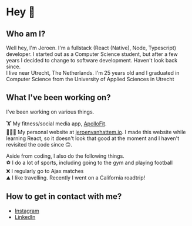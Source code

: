 # Hey 👋 <br/>

## Who am I?<br/>
Well hey, I'm Jeroen. I'm a fullstack (React (Native), Node, Typescript) developer. I started out as a Computer Science student, but after a few years I decided to change to software development. Haven't look back since. <br />
I live near Utrecht, The Netherlands. I'm 25 years old and I graduated in Computer Science from the University of Applied Sciences in Utrecht

## What I've been working on?<br/>
I've been working on various things.<br/>
<!--📅 🥙 My job at [On Air](https://onair.events)<br/-->
🏋️ My fitness/social media app, [ApolloFit](https://apollofit.app).<br/>
🙋🏻‍♂️ My personal website at [jeroenvanhattem.io](https://jeroenvanhattem.io). I made this website while learning React, so it doesn't look that good at the moment and I haven't revisited the code since 🙃.<br/>

Aside from coding, I also do the following things.<br/>
⚽ I do a lot of sports, including going to the gym and playing football<br/>
❌ I regularly go to Ajax matches <br />
⛰️ I like travelling. Recently I went on a California roadtrip! <br />
<!--🎤 I make music, you can check me out on [Spotify](https://open.spotify.com/artist/7Egoy0UuRKksBWzmGYzd68?si=ZFvkJ25fTzWuurChMoAGTA&dl_branch=1), [Apple Music](https://music.apple.com/us/artist/yeno/1495372718) or [YouTube](https://www.youtube.com/channel/UCZkKPcjFB8UpoZ2y6bC1rWw)-->

## How to get in contact with me?<br/>
- [Instagram](https://instagram.com/jeroenvhattem)<br/>
- [LinkedIn](https://www.linkedin.com/in/jeroenvhattem/)<br/>
